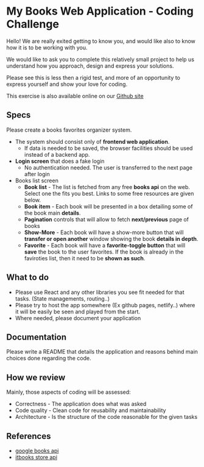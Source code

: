 # My Books Web Application - Coding Challenge

Hello! We are really exited getting to know you, and would like also to know how it is to be working with you. 

We would like to ask you to complete this relatively small project to help us understand how you approach, design and express your solutions.

Please see this is less then a rigid test, and more of an opportunity to express yourself and show your love for coding.

This exercise is also available online on our [Github site](https://github.com/In-a-bit/coding-challenge-mybooks-react/)

## Specs

Please create a books favorites organizer system.

* The system should consist only of **frontend web application**. 
  * If data is needed to be saved, the browser facilities should be used instead of a backend app.
* **Login screen** that does a fake login
  * No authentication needed. The user is transferred to the next page after login
* Books list screen
  * **Book list** - The list is fetched from any free **books api** on the web. Select one the fits you best. Links to some free resources are given below.
  * **Book item** - Each book will be presented in a box detailing some of the book main **details**.
  * **Pagination** controls that will allow to fetch **next/previous** page of books
  * **Show-More** - Each book will have a show-more button that will **transfer or open another** window showing the book **details in depth**.
  * **Favorite** - Each book will have a **favorite-toggle button** that will **save** the book to the user favorites. If the book is already in the faviroties list, then it need to be **shown as such**.

## What to do

* Please use React and any other libraries you see fit needed for that tasks. (State managements, routing..)
* Please try to host the app somewhere (Ex github pages, netlify..) where it will be easily be seen and played from the start.
* Where needed, please document your application

## Documentation

Please write a README that details the application and reasons behind main choices done regarding the code.
 
## How we review

Mainly, those aspects of coding will be assessed:

* Correctness - The application does what was asked
* Code quality - Clean code for reusability and maintainability
* Architecture - Is the structure of the code reasonable for the given tasks

## References

* [google books api](https://developers.google.com/books/docs/v1/using#WorkingVolumes)
* [itbooks store api](https://api.itbook.store/)
